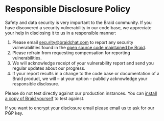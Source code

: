 # Responsible Disclosure Policy

Safety and data security is very important to the Braid community. If you have discovered a security vulnerability in our code base, we appreciate your help in disclosing it to us in a responsible manner:

  1. Please email security@braidchat.com to report any security vulnerabilities found in the [open source code maintained by Braid](https://github.com/braidchat/).
  2. Please refrain from requesting compensation for reporting vulnerabilities.
  3. We will acknowledge receipt of your vulnerability report and send you regular updates about our progress.
  4. If your report results in a change to the code base or documentation of a Braid product, we will – at your option – publicly acknowledge your responsible disclosure.


Please do not test directly against our production instances. You can [install a copy of Braid yourself](./dev/getting-up-and-running-in-development.md) to test against.

If you want to encrypt your disclosure email please email us to ask for our PGP key.
